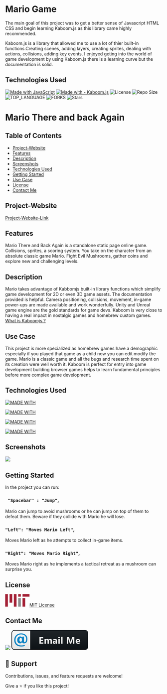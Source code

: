 
# Mario Game 
The main goal of this project was to get a better sense of Javascript HTML CSS and begin learning Kaboom.js as this library came highly recommended. 

Kaboom.js is a library that allowed me to use a lot of thier built-in functions.Creating scenes, adding layers, creating sprites, dealing with actions, collisions, adding key events. I enjoyed  geting into the world of game development by using Kaboom.js there is a learning curve but the documentation is solid. 


## Technologies Used

[![Made with JavaScript](https://img.shields.io/badge/Made_with-JavaScript-blue?logo=javascript&logoColor=white)](https://www.javascript.com/)
[![Made with - Kaboom.js](https://img.shields.io/static/v1?label=Made+with&message=Kaboom.js&color=2ea44f)](https://kaboomjs.com/)
![License](https://img.shields.io/github/license/AlexanderMedici/E-commerce-.svg?style=for-the-badge) ![Repo Size](https://img.shields.io/github/languages/code-size/AlexanderMedici/E-commerce-.svg?style=for-the-badge) ![TOP_LANGUAGE](https://img.shields.io/github/languages/top/AlexanderMedici/E-commerce-.svg?style=for-the-badge) ![FORKS](https://img.shields.io/github/forks/AlexanderMedici/E-commerce-.svg?style=for-the-badge&social) ![Stars](https://img.shields.io/github/stars/AlexanderMedici/E-commerce-.svg?style=for-the-badge)
    
# Mario There and back Again

## Table of Contents
- [Project-Website](#project-website)
- [Features](#features)
- [Description](#description)
- [Screenshots](#screenshots)
- [Technologies Used](#technologies-used)
- [Getting Started](#getting-started)
- [Use Case](#use-case)
- [License](#license)
- [Contact Me](#contact-me)

## Project-Website 
[Project-Website-Link]("https://shopfare.netlify.app/")

## Features

Mario There and Back Again is a standalone static page online game. Collisions, sprites, a scoring system. You take on the character from an absolute classic game Mario. Fight Evil Mushrooms, gather coins and explore new and challenging levels. 

## Description
Mario takes advantage of Kabbomjs built-in library functions which simplify game development for 2D or even 3D game assets. The documentation provided is helpful. Camera positioning, collisions, movement, in-game power-ups are made available and work wonderfully. Unity and Unreal game engine are the gold standards for game devs. Kaboom is very close to having a real impact in nostalgic games and homebrew custom games.   
[What is Kaboomjs ?](url "https://kaboomjs.com/")
<BR/>

## Use Case
This project is more specialized as homebrew games have a demographic especially if you played that game as a child now you can edit modify the game. Mario is a classic game and all the bugs and research time spent on its creation were well worth it. Kaboom is perfect for entry into game development building browser games helps to learn fundamental principles before more complex game development. 
 

## Technologies Used



<a href="https://developer.mozilla.org/en-US/docs/Web/javascript"><img src="https://img.shields.io/badge/MADE WITH-JAVASCRIPT-green?labelColor=blue&style=flat&link=https://developer.mozilla.org/en-US/docs/Web/javascript" alt="MADE WITH " /></a>



<a href="https://devdocs.io/html/"><img src="https://img.shields.io/badge/MADE WITH-HTML-green?labelColor=blue&style=flat&link=https://devdocs.io/html/" alt="MADE WITH " /></a>




<a href="https://devdocs.io/css/"><img src="https://img.shields.io/badge/MADE WITH-CSS-green?labelColor=blue&style=flat&link=https://devdocs.io/css/" alt="MADE
WITH " /></a>

<a href="https://kaboomjs.com/"><img src="https://img.shields.io/badge/MADE WITH-KABOOM.JS-green?labelColor=blue&style=flat&link=https://kaboomjs.com/" alt="MADE WITH " /></a>

## Screenshots

<img src="https://media.giphy.com/media/fpuq0dXMCXoVAavnFR/giphy.gif"/>





## Getting Started

In the project you can run:

### ` "Spacebar" : "Jump"`,

Mario can jump to avoid mushrooms or he can jump on top of them to defeat them. Beware if they collide with Mario he will lose. 

### `"Left": "Moves Mario Left"`,
Moves Mario left as he attempts to collect in-game items. 


### `"Right": "Moves Mario Right"`,

Moves Mario right as he implements a tactical retreat as a mushroom can surprise you. 



## License

<a href="https://choosealicense.com/licenses/mit/"><img src="https://raw.githubusercontent.com/johnturner4004/readme-generator/master/src/components/assets/images/mit.svg" height=40 />MIT License</a>


## Contact Me

<a href="https://www.linkedin.com/in/https://www.linkedin.com/in/alexmedici/"><img src="https://img.shields.io/badge/LinkedIn-0077B5?style=for-the-badge&logo=linkedin&logoColor=white" /></a>  <a href="mailto:contactimedici@gmail.com"><img src=https://raw.githubusercontent.com/johnturner4004/readme-generator/master/src/components/assets/images/email_me_button_icon_151852.svg /></a>
## 🤝 Support

Contributions, issues, and feature requests are welcome!

Give a ⭐️ if you like this project!

